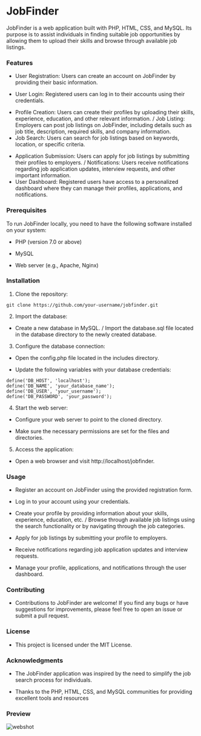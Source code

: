 # JobFinder
JobFinder is a web application built with PHP, HTML, CSS, and MySQL. Its purpose is to assist individuals in finding suitable job opportunities by allowing them to upload their skills and browse through available job listings.

### Features
+ User Registration: Users can create an account on JobFinder by providing their basic information.
- User Login: Registered users can log in to their accounts using their credentials.
* Profile Creation: Users can create their profiles by uploading their skills, experience, education, and other relevant information.
/ Job Listing: Employers can post job listings on JobFinder, including details such as job title, description, required skills, and company information.
* Job Search: Users can search for job listings based on keywords, location, or specific criteria.
+ Application Submission: Users can apply for job listings by submitting their profiles to employers.
/ Notifications: Users receive notifications regarding job application updates, interview requests, and other important information.
+ User Dashboard: Registered users have access to a personalized dashboard where they can manage their profiles, applications, and notifications.
### Prerequisites
To run JobFinder locally, you need to have the following software installed on your system:

- PHP (version 7.0 or above)
+ MySQL
* Web server (e.g., Apache, Nginx)
### Installation
1. Clone the repository:
```
git clone https://github.com/your-username/jobfinder.git
```

2. Import the database:

* Create a new database in MySQL.
/ Import the database.sql file located in the database directory to the newly created database.
3. Configure the database connection:

* Open the config.php file located in the includes directory.
+ Update the following variables with your database credentials:

```
define('DB_HOST', 'localhost');
define('DB_NAME', 'your_database_name');
define('DB_USER', 'your_username');
define('DB_PASSWORD', 'your_password');
```
4. Start the web server:

* Configure your web server to point to the cloned directory.
+ Make sure the necessary permissions are set for the files and directories.
5. Access the application:

+ Open a web browser and visit http://localhost/jobfinder.
### Usage
 + Register an account on JobFinder using the provided registration form.
 - Log in to your account using your credentials.
 * Create your profile by providing information about your skills, experience, education, etc.
 / Browse through available job listings using the search functionality or by navigating through the job categories.
 + Apply for job listings by submitting your profile to employers.
 * Receive notifications regarding job application updates and interview requests.
 + Manage your profile, applications, and notifications through the user dashboard.
### Contributing
 + Contributions to JobFinder are welcome! If you find any bugs or have suggestions for improvements, please feel free to open an issue or submit a pull request.

### License
 + This project is licensed under the MIT License.

### Acknowledgments
 + The JobFinder application was inspired by the need to simplify the job search process for individuals.
 - Thanks to the PHP, HTML, CSS, and MySQL communities for providing excellent tools and resources

### Preview
![webshot](https://github.com/michaelgikunda/Jobfinder/assets/125220330/1f4255e6-fe8e-4e40-abc5-dab721299c1f)
